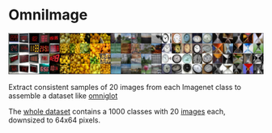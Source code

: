 # OmniImage
![](assets/banner.png)

Extract consistent samples of 20 images from each Imagenet class to assemble a dataset like [omniglot](https://github.com/brendenlake/omniglot)

The [whole dataset](https://drive.google.com/drive/folders/1tpm4LY3gEUlpK7h54uHqKOcw353np05s?usp=sharing) contains a 1000 classes with 20 [images](assets/overview_consistent.png) each, downsized to 64x64 pixels.
